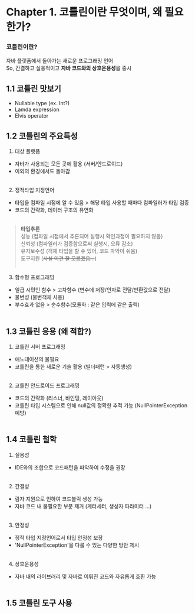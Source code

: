 # Chapter 1. 코틀린이란 무엇이며, 왜 필요한가?  


### 코틀린이란?
자바 플랫폼에서 돌아가는 새로운 프로그래밍 언어<br>
So, 간결하고 실용적이고 **자바 코드와의 상호운용성**을 중시

## 1.1 코틀린 맛보기  
- Nullable type (ex. Int?)
- Lamda expression
- Elvis operator<br>

## 1.2 코틀린의 주요특성  
1. 대상 플랫폼
- 자바가 사용되는 모든 곳에 활용 (서버/안드로이드)
- 이외의 환경에서도 돌아감<br><br>

2. 정적타입 지정언어
- 타입을 컴파일 시점에 알 수 있음 > 해당 타입 사용할 때마다 컴파일러가 타입 검증
- 코드의 간략화, 데이터 구조의 유연화<br><br>

> **타입추론**<br>
> 성능 (컴파일 시점에서 추론되어 실행시 확인과정이 필요하지 않음)<br>
> 신뢰성 (컴파일러가 검증함으로써 실행시, 오류 감소)<br>
> 유지보수성 (객체 타입을 할 수 있어, 코드 파악이 쉬움)<br>
> 도구지원 (~~사실 이건 잘 모르겠음...~~)<br><br>

3. 함수형 프로그래밍
- 일급 시민인 함수 > 고차함수 (변수에 저장/인자로 전달/반환값으로 전달)
- 불변성 (불변객체 사용)
- 부수효과 없음 > 순수함수(모듈화 : 같은 입력에 같은 출력)<br><br>

## 1.3 코틀린 응용 (왜 적합?)
1. 코틀린 서버 프로그래밍
- 애노테이션의 불필요
- 코틀린을 통한 새로운 기술 활용 (빌더패턴 > 자동생성)<br><br>
2. 코틀린 안드로이드 프로그래밍
- 코드의 간략화 (리스너, 바인딩, 레이아웃)
- 코틀린 타입 시스템으로 인해 null값의 정확한 추적 가능 (NullPointerException 예방)<br><br>

## 1.4 코틀린 철학  
1. 실용성 
- IDE와의 조합으로 코드패턴을 파악하여 수정을 권장<br><br>
2. 간결성 
- 람자 지원으로 인하여 코드블럭 생성 가능
- 자바 코드 내 불필요한 부분 제거 (게터세터, 생성자 파라미터 ...)<br><br>
3. 안정성
-  정적 타입 지정언어로서 타입 안정성 보장
-  'NullPointerException'을 다룰 수 있는 다양한 방안 제시 <br><br>
4. 상호운용성
- 자바 내의 라이브러리 및 자바로 이뤄진 코드와 자유롭게 호환 가능 <br><br> 
## 1.5 코틀린 도구 사용  
